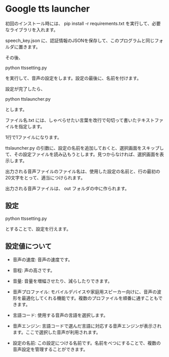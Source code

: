 ﻿# Google tts launcher

初回のインストール時には、 pip install -r requirements.txt を実行して、必要なライブラリを入れます。

speech_key.json に、認証情報のJSONを保存して、このプログラムと同じフォルダに置きます。

その後、

python ttssetting.py

を実行して、音声の設定をします。設定の最後に、名前を付けます。

設定が完了したら、

python ttslauncher.py

とします。

ファイル名.txt には、しゃべらせたい言葉を改行で句切って書いたテキストファイルを指定します。

1行で1ファイルになります。

ttslauncher.py の引数に、設定の名前を追加しておくと、選択画面をスキップして、その設定ファイルを読み込もうとします。見つからなければ、選択画面を表示します。

出力される音声ファイルのファイル名は、使用した設定の名前と、行の最初の20文字をとって、適当につけられます。

出力される音声ファイルは、 out フォルダの中に作られます。
## 設定

python ttssetting.py

とすることで、設定を行えます。

## 設定値について

- 音声の速度: 音声の速度です。

- 音程: 声の高さです。

- 音量: 音量を増幅させたり、減らしたりできます。

- 音声プロファイル: モバイルデバイスや家庭用スピーカー向けに、音声の波形を最適化してくれる機能です。複数のプロファイルを順番に通すこともできます。

- 言語コード: 使用する音声の言語を選択します。

- 音声エンジン: 言語コードで選んだ言語に対応する音声エンジンが表示されます。ここで選択した音声が利用されます。

- 設定の名前: この設定につける名前です。名前をべつにすることで、複数の音声設定を管理することができます。
